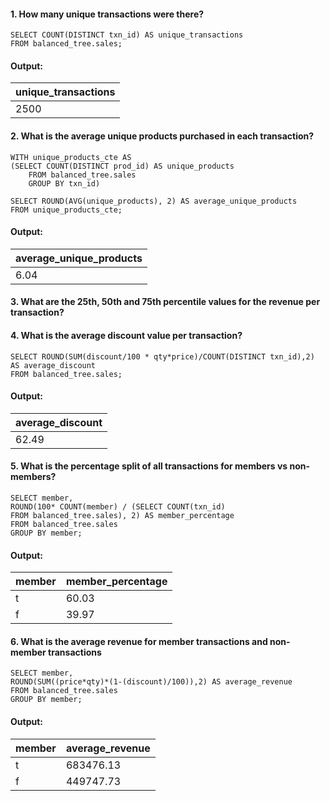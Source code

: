#### 1. How many unique transactions were there?
``` MYSQL
SELECT COUNT(DISTINCT txn_id) AS unique_transactions
FROM balanced_tree.sales;
```

#### Output:
|unique_transactions|
| --- |
|2500| 

#### 2. What is the average unique products purchased in each transaction?
``` MYSQL
WITH unique_products_cte AS
(SELECT COUNT(DISTINCT prod_id) AS unique_products
    FROM balanced_tree.sales
    GROUP BY txn_id)

SELECT ROUND(AVG(unique_products), 2) AS average_unique_products
FROM unique_products_cte;
```

#### Output:
|average_unique_products|
| --- |
|6.04| 

#### 3. What are the 25th, 50th and 75th percentile values for the revenue per transaction?



#### 4. What is the average discount value per transaction?
``` MYSQL
SELECT ROUND(SUM(discount/100 * qty*price)/COUNT(DISTINCT txn_id),2) AS average_discount
FROM balanced_tree.sales;
```

#### Output:
|average_discount|
| --- |
|62.49| 

#### 5. What is the percentage split of all transactions for members vs non-members?
```MYSQL
SELECT member,
ROUND(100* COUNT(member) / (SELECT COUNT(txn_id) 
FROM balanced_tree.sales), 2) AS member_percentage  
FROM balanced_tree.sales
GROUP BY member;
```

#### Output:
|member|member_percentage|
| --- | --- | 
|t|60.03| 
|f|39.97| 

#### 6. What is the average revenue for member transactions and non-member transactions
```MYSQL
SELECT member,
ROUND(SUM((price*qty)*(1-(discount)/100)),2) AS average_revenue  
FROM balanced_tree.sales
GROUP BY member;
```

#### Output:
|member|average_revenue |
| --- | --- | 
|t|683476.13|
|f|449747.73| 
